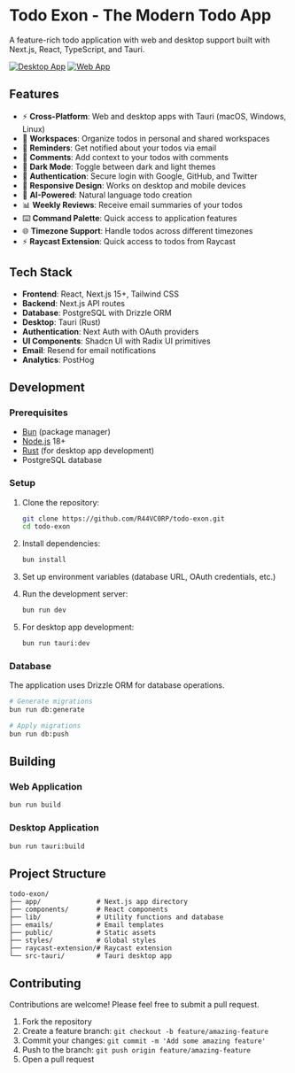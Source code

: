 # Todo Exon - The Modern Todo App

A feature-rich todo application with web and desktop support built with Next.js, React, TypeScript, and Tauri.

[![Desktop App](https://img.shields.io/badge/Desktop-Tauri-blue?style=for-the-badge&logo=tauri)](https://tauri.app)
[![Web App](https://img.shields.io/badge/Web-Next.js-black?style=for-the-badge&logo=next.js)](https://nextjs.org)

## Features

- ⚡️ **Cross-Platform**: Web and desktop apps with Tauri (macOS, Windows, Linux)
- 🔄 **Workspaces**: Organize todos in personal and shared workspaces
- 🔔 **Reminders**: Get notified about your todos via email
- 💬 **Comments**: Add context to your todos with comments
- 🌙 **Dark Mode**: Toggle between dark and light themes
- 🔐 **Authentication**: Secure login with Google, GitHub, and Twitter
- 📱 **Responsive Design**: Works on desktop and mobile devices
- 🤖 **AI-Powered**: Natural language todo creation
- 📊 **Weekly Reviews**: Receive email summaries of your todos
- ⌨️ **Command Palette**: Quick access to application features
- 🌐 **Timezone Support**: Handle todos across different timezones
- ⚡️ **Raycast Extension**: Quick access to todos from Raycast

## Tech Stack

- **Frontend**: React, Next.js 15+, Tailwind CSS
- **Backend**: Next.js API routes
- **Database**: PostgreSQL with Drizzle ORM
- **Desktop**: Tauri (Rust)
- **Authentication**: Next Auth with OAuth providers
- **UI Components**: Shadcn UI with Radix UI primitives
- **Email**: Resend for email notifications
- **Analytics**: PostHog

## Development

### Prerequisites

- [Bun](https://bun.sh/) (package manager)
- [Node.js](https://nodejs.org/) 18+
- [Rust](https://www.rust-lang.org/) (for desktop app development)
- PostgreSQL database

### Setup

1. Clone the repository:

   ```bash
   git clone https://github.com/R44VC0RP/todo-exon.git
   cd todo-exon
   ```

2. Install dependencies:

   ```bash
   bun install
   ```

3. Set up environment variables (database URL, OAuth credentials, etc.)

4. Run the development server:

   ```bash
   bun run dev
   ```

5. For desktop app development:
   ```bash
   bun run tauri:dev
   ```

### Database

The application uses Drizzle ORM for database operations.

```bash
# Generate migrations
bun run db:generate

# Apply migrations
bun run db:push
```

## Building

### Web Application

```bash
bun run build
```

### Desktop Application

```bash
bun run tauri:build
```

## Project Structure

```
todo-exon/
├── app/              # Next.js app directory
├── components/       # React components
├── lib/              # Utility functions and database
├── emails/           # Email templates
├── public/           # Static assets
├── styles/           # Global styles
├── raycast-extension/# Raycast extension
└── src-tauri/        # Tauri desktop app
```

## Contributing

Contributions are welcome! Please feel free to submit a pull request.

1. Fork the repository
2. Create a feature branch: `git checkout -b feature/amazing-feature`
3. Commit your changes: `git commit -m 'Add some amazing feature'`
4. Push to the branch: `git push origin feature/amazing-feature`
5. Open a pull request
